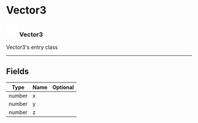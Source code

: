 # Vector3

### <img src="../../.gitbook/assets/base.png" width="32" height="32" /> Vector3
Vector3's entry class<br>

-----------------
## Fields

| Type   | Name | Optional |
| ------ | ---- | -------: |
| number | x |   |
| number | y |   |
| number | z |   |
